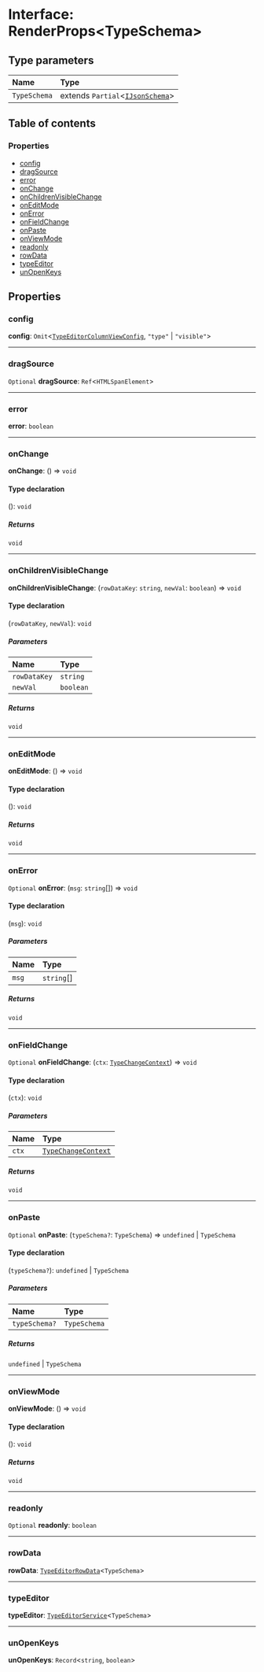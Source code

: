 # Interface: RenderProps\<TypeSchema>

## Type parameters

| Name | Type |
| :------ | :------ |
| `TypeSchema` | extends `Partial`<[`IJsonSchema`](/auto-docs/type-editor/interfaces/IJsonSchema.md)> |

## Table of contents

### Properties

* [config](/auto-docs/type-editor/interfaces/RenderProps.md#config)
* [dragSource](/auto-docs/type-editor/interfaces/RenderProps.md#dragsource)
* [error](/auto-docs/type-editor/interfaces/RenderProps.md#error)
* [onChange](/auto-docs/type-editor/interfaces/RenderProps.md#onchange)
* [onChildrenVisibleChange](/auto-docs/type-editor/interfaces/RenderProps.md#onchildrenvisiblechange)
* [onEditMode](/auto-docs/type-editor/interfaces/RenderProps.md#oneditmode)
* [onError](/auto-docs/type-editor/interfaces/RenderProps.md#onerror)
* [onFieldChange](/auto-docs/type-editor/interfaces/RenderProps.md#onfieldchange)
* [onPaste](/auto-docs/type-editor/interfaces/RenderProps.md#onpaste)
* [onViewMode](/auto-docs/type-editor/interfaces/RenderProps.md#onviewmode)
* [readonly](/auto-docs/type-editor/interfaces/RenderProps.md#readonly)
* [rowData](/auto-docs/type-editor/interfaces/RenderProps.md#rowdata)
* [typeEditor](/auto-docs/type-editor/interfaces/RenderProps.md#typeeditor)
* [unOpenKeys](/auto-docs/type-editor/interfaces/RenderProps.md#unopenkeys)

## Properties

### config

**config**: `Omit`<[`TypeEditorColumnViewConfig`](/auto-docs/type-editor/interfaces/TypeEditorColumnViewConfig.md), `"type"` | `"visible"`>

***

### dragSource

`Optional` **dragSource**: `Ref`<`HTMLSpanElement`>

***

### error

**error**: `boolean`

***

### onChange

**onChange**: () => `void`

#### Type declaration

(): `void`

##### Returns

`void`

***

### onChildrenVisibleChange

**onChildrenVisibleChange**: (`rowDataKey`: `string`, `newVal`: `boolean`) => `void`

#### Type declaration

(`rowDataKey`, `newVal`): `void`

##### Parameters

| Name | Type |
| :------ | :------ |
| `rowDataKey` | `string` |
| `newVal` | `boolean` |

##### Returns

`void`

***

### onEditMode

**onEditMode**: () => `void`

#### Type declaration

(): `void`

##### Returns

`void`

***

### onError

`Optional` **onError**: (`msg`: `string`\[]) => `void`

#### Type declaration

(`msg`): `void`

##### Parameters

| Name | Type |
| :------ | :------ |
| `msg` | `string`\[] |

##### Returns

`void`

***

### onFieldChange

`Optional` **onFieldChange**: (`ctx`: [`TypeChangeContext`](/auto-docs/type-editor/interfaces/TypeChangeContext.md)) => `void`

#### Type declaration

(`ctx`): `void`

##### Parameters

| Name | Type |
| :------ | :------ |
| `ctx` | [`TypeChangeContext`](/auto-docs/type-editor/interfaces/TypeChangeContext.md) |

##### Returns

`void`

***

### onPaste

`Optional` **onPaste**: (`typeSchema?`: `TypeSchema`) => `undefined` | `TypeSchema`

#### Type declaration

(`typeSchema?`): `undefined` | `TypeSchema`

##### Parameters

| Name | Type |
| :------ | :------ |
| `typeSchema?` | `TypeSchema` |

##### Returns

`undefined` | `TypeSchema`

***

### onViewMode

**onViewMode**: () => `void`

#### Type declaration

(): `void`

##### Returns

`void`

***

### readonly

`Optional` **readonly**: `boolean`

***

### rowData

**rowData**: [`TypeEditorRowData`](/auto-docs/type-editor/types/TypeEditorRowData.md)<`TypeSchema`>

***

### typeEditor

**typeEditor**: [`TypeEditorService`](/auto-docs/type-editor/classes/TypeEditorService.md)<`TypeSchema`>

***

### unOpenKeys

**unOpenKeys**: `Record`<`string`, `boolean`>
